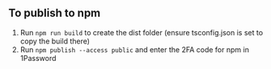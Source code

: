 ## To publish to npm

1. Run `npm run build` to create the dist folder (ensure tsconfig.json is set to copy the build there)
1. Run `npm publish --access public` and enter the 2FA code for npm in 1Password